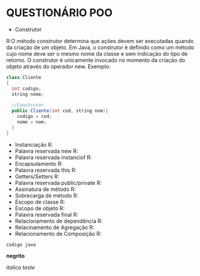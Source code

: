 # QUESTIONÁRIO POO

* Construtor

R:O método construtor determina que ações devem ser executadas quando da criação de um objeto. Em Java, o construtor é definido como um método cujo nome deve ser o mesmo nome da classe e sem indicação do tipo de retorno. O construtor é unicamente invocado no momento da criação do objeto através do operador new. Exemplo:

```java
class Cliente
{
  int codigo;
  string nome;
  
  //Construtor
  public Cliente(int cod, string nom){
    codigo = cod;
    nome = nom;
  }
}
```

* Instanciação
R:
* Palavra reservada new
R:
* Palavra reservada instanciof
R:
* Encapsulamento
R:
* Palavra reservada this
R:
* Getters/Setters
R:
* Palavra reservada public/private
R:
* Assinatura de método
R:
* Sobrecarga de método
R:
* Escopo de classe
R:
* Escopo de objeto
R:
* Palavra reservada final
R:
* Relacionamento de dependência
R:
* Relacinamento de Agregação
R:
* Relacionamento de Composição
R:


```java
codigo java
```

**negrito**

_italico teste_
